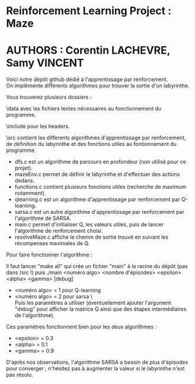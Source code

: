 # Reinforcement Learning Project : Maze 
# AUTHORS : Corentin LACHEVRE, Samy VINCENT

Voici notre dépôt github dédié à l'apprentissage par renforcement. \
On implémente différents algorithmes pour trouver la sortie d'un labyrinthe. 


Vous trouverez plusieurs dossiers : 

\data avec les fichiers textes nécessaires au fonctionnement du programme.

\include pour les headers.

\src contient les differents algorithmes d'apprentissage par renforcement, de définition du labyrinthe et des fonctions utiles au
fontionnement du programme. 

* dfs.c est un algorithme de parcours en profondeur (non utilisé pour ce projet). 
* mazeEnv.c permet de définir le labyrinthe et d'effectuer des actions dedans. 
* functions.c contient plusieurs fonctions utiles (recherche de maximum notamment). 
* qlearning.c est un algorithme d'apprentissage par renforcement par Q-learning. 
* sarsa.c est un autre algorithme d'apprentissage par renforcement par l'algorithme de SARSA. 
* main.c permet d'initialiser Q, les valeurs utiles, puis de lancer l'algorithme de renforcement choisi. 
* resolveMaze.c affiche le chemin de sortie trouvé en suivant les récompenses maximales de Q. 

Pour faire fonctionner l'algorithme : 

Il faut lancer "make all" qui crée un fichier "main" à la racine du dépôt (pas dans /src !)
puis ./main <numéro algo> <nombre d'épisodes> \<epsilon\> \<alpha\> \<gamma\> [debug] 
* <numéro algo> = 1 pour Q-learning 
* <numéro algo> = 2 pour sarsa \    
Puis les paramètres à utiliser (éventuellement ajouter l'argument "debug" pour afficher la matrice Q ainsi que des étapes intermédiaires de l'algorithme). 

Ces paramètres fonctionnent bien pour les deux algorithmes : 
* \<epsilon\> = 0.3
* \<alpha\> = 0.1
* \<gamma\> = 0.9

D'après nos observations, l'algorithme SARSA a besoin de plus d'épisodes pour converger ; n'hésitez pas à augmenter la valeur si le labyrinthe n'est pas résolu.
